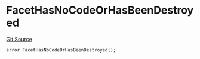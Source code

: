 # FacetHasNoCodeOrHasBeenDestroyed
[Git Source](https://github.com/thrackle-io/tron/blob/826eee0e9167e4ceebe5bb3df2058b377df8b6bc/src/protocol/economic/ruleProcessor/RuleProcessorDiamond.sol)


```solidity
error FacetHasNoCodeOrHasBeenDestroyed();
```

